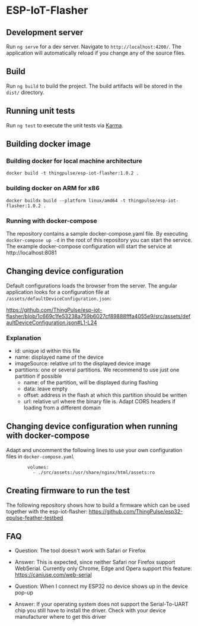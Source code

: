 # ESP-IoT-Flasher

## Development server

Run `ng serve` for a dev server. Navigate to `http://localhost:4200/`. The application will automatically reload if you change any of the source files.

## Build

Run `ng build` to build the project. The build artifacts will be stored in the `dist/` directory.

## Running unit tests

Run `ng test` to execute the unit tests via [Karma](https://karma-runner.github.io).

## Building docker image

### Building docker for local machine architecture

`docker build -t thingpulse/esp-iot-flasher:1.0.2 . `

### building docker on ARM for x86

`docker buildx build --platform linux/amd64 -t thingpulse/esp-iot-flasher:1.0.2 .`

### Running with docker-compose

The repository contains a sample docker-compose.yaml file. By executing
`docker-compose up -d`
in the root of this repository you can start the service. The example docker-compose configuration
will start the service at http://localhost:8081

## Changing device configuration

Default configurations loads the browser from the server. The angular application looks for a configuration
file at `/assets/defaultDeviceConfiguration.json`: 

https://github.com/ThingPulse/esp-iot-flasher/blob/1c669c1fe53238a759b6027cf89888fffa4055e9/src/assets/defaultDeviceConfiguration.json#L1-L24

### Explanation

- id: unique id within this file
- name: displayed name of the device
- imageSource: relative url to the displayed device image
- partitions: one or several partitions. We recommend to use just one partition if possible
    - name: of the partition, will be displayed during flashing
    - data: leave empty
    - offset: address in the flash at which this partition should be written
    - url: relative url where the binary file is. Adapt CORS headers if loading from a different domain

## Changing device configuration when running with docker-compose

Adapt and uncomment the following lines to use your own configuration files in `docker-compose.yaml` 
```
        volumes:
          - ./src/assets:/usr/share/nginx/html/assets:ro
```

## Creating firmware to run the test

The following repository shows how to build a firmware which can be used together with the
esp-iot-flasher: https://github.com/ThingPulse/esp32-epulse-feather-testbed

## FAQ

- Question: The tool doesn't work with Safari or Firefox
- Answer: This is expected, since neither Safari nor Firefox support WebSerial. Currently only
  Chrome, Edge and Opera support this feature: https://caniuse.com/web-serial

- Question: When I connect my ESP32 no device shows up in the device pop-up
- Answer: If your operating system does not support the Serial-To-UART chip you still
  have to install the driver. Check with your device manufacturer where to get this driver


